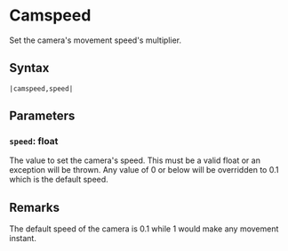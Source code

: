 # Camspeed

Set the camera's movement speed's multiplier.

## Syntax

````
|camspeed,speed|
````

## Parameters

### `speed`: float

The value to set the camera's speed. This must be a valid float or an exception will be thrown. Any value of 0 or below will be overridden to 0.1 which is the default speed.

## Remarks

The default speed of the camera is 0.1 while 1 would make any movement instant.
